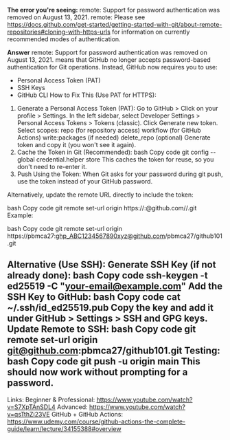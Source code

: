 
**The error you're seeing:**
remote: Support for password authentication was removed on August 13, 2021.
remote: Please see https://docs.github.com/get-started/getting-started-with-git/about-remote-repositories#cloning-with-https-urls for information on currently recommended modes of authentication.

**Answer**
remote: Support for password authentication was removed on August 13, 2021.
means that GitHub no longer accepts password-based authentication for Git operations. Instead, GitHub now requires you to use:

* Personal Access Token (PAT)
* SSH Keys
* GitHub CLI
How to Fix This (Use PAT for HTTPS):
1. Generate a Personal Access Token (PAT):
    Go to GitHub > Click on your profile > Settings.
    In the left sidebar, select Developer Settings > Personal Access Tokens > Tokens (classic).
    Click Generate new token.
    Select scopes:
    repo (for repository access)
    workflow (for GitHub Actions)
    write:packages (if needed)
    delete_repo (optional)
    Generate token and copy it (you won't see it again).
2. Cache the Token in Git (Recommended):
    bash
    Copy code
    git config --global credential.helper store
    This caches the token for reuse, so you don't need to re-enter it.
3. Push Using the Token:
    When Git asks for your password during git push, use the token instead of your GitHub password.

Alternatively, update the remote URL directly to include the token:

bash
Copy code
git remote set-url origin https://<USERNAME>:<TOKEN>@github.com/<USERNAME>/<REPO>.git
Example:

bash
Copy code
git remote set-url origin https://pbmca27:ghp_ABC1234567890xyz@github.com/pbmca27/github101.git

**Alternative (Use SSH):**
Generate SSH Key (if not already done):
bash
Copy code
ssh-keygen -t ed25519 -C "your-email@example.com"
Add the SSH Key to GitHub:
bash
Copy code
cat ~/.ssh/id_ed25519.pub
Copy the key and add it under GitHub > Settings > SSH and GPG keys.
Update Remote to SSH:
bash
Copy code
git remote set-url origin git@github.com:pbmca27/github101.git
Testing:
bash
Copy code
git push -u origin main
This should now work without prompting for a password.
-----------------------------------

Links:
Beginner & Professional: https://www.youtube.com/watch?v=S7XpTAnSDL4
Advanced: https://www.youtube.com/watch?v=qsTthZi23VE
GitHub + GitHub Actions: https://www.udemy.com/course/github-actions-the-complete-guide/learn/lecture/34155388#overview
